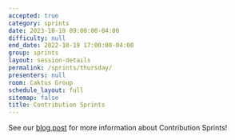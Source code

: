 ```yaml
---
accepted: true
category: sprints
date: 2023-10-19 09:00:00-04:00
difficulty: null
end_date: 2022-10-19 17:00:00-04:00
group: sprints
layout: session-details
permalink: /sprints/thursday/
presenters: null
room: Caktus Group
schedule_layout: full
sitemap: false
title: Contribution Sprints
---
```


See our [blog post](news/contribution-sprints/) for more information about Contribution Sprints!
